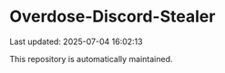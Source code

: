# Overdose-Discord-Stealer

Last updated: 2025-07-04 16:02:13

This repository is automatically maintained.

